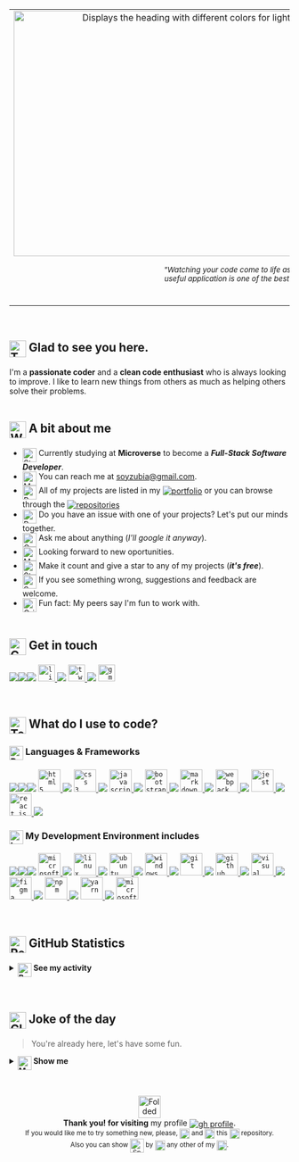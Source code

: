 <table width="100%" align="center">
  <tr>
    <td align="center">
      <picture>
        <source media="(prefers-color-scheme: dark)" srcset="assets/svgs/header-dark.svg">
        <source media="(prefers-color-scheme: light)" srcset="assets/svgs/header-light.svg">
        <img align="center" width="700px" height="440px" alt="Displays the heading with different colors for light/dark theme." src="assets/svgs/header-dark.svg">
      </picture>
<div align="right">
<img align="right" src="https://raw.githubusercontent.com/Tarikul-Islam-Anik/Animated-Fluent-Emojis/master/Emojis/Smilies/Exploding%20Head.png" alt="Exploding Head" width="62" height="62" />

_<sub>"Watching your code come to life as a fully functional and</sub><br><sup>useful application is one of the best feelings in the world."</sup>_<br> **@luigirazum**</div>
  </td>
  <td align="center">
    <img src="assets/imgs/duckmatrix.gif" width="215px" alt="duck showcase matrix style">
    <br>
    <img src="https://raw.githubusercontent.com/Tarikul-Islam-Anik/Animated-Fluent-Emojis/master/Emojis/Hand%20gestures/Writing%20Hand.png" alt="Writing Hand" width="25" height="25" /> Developer Quotes
    <img width="215px" src="https://quotes-github-readme.vercel.app/api?type=vetical&theme=dark" alt="Dev Quote Card" />
    <br><img src="https://raw.githubusercontent.com/Tarikul-Islam-Anik/Animated-Fluent-Emojis/master/Emojis/Hand%20gestures/Eyes.png" alt="Eyes" width="25" height="25" />
    <img src="https://komarev.com/ghpvc/?username=luigirazum&label=Profile%20views&color=151515&style=flat" alt="luigirazum" />
  </td>
  </tr>
</table>
<br>

<h2><img align="top" src="https://raw.githubusercontent.com/Tarikul-Islam-Anik/Animated-Fluent-Emojis/master/Emojis/Hand%20gestures/Thumbs%20Up.png" alt="Thumbs Up" width="30" height="30" /> Glad to see you here.</h2>

I'm a **passionate coder** and a **clean code enthusiast** who is always looking to improve. I like to learn new things from others as much as helping others solve their problems.
<br><br>
<h2><img align="top" src="https://raw.githubusercontent.com/Tarikul-Islam-Anik/Animated-Fluent-Emojis/master/Emojis/Hand%20gestures/Waving%20Hand.png" alt="Waving Hand" width="30" height="30" /> A bit about me</h2>

- <img align="top" src="https://raw.githubusercontent.com/Tarikul-Islam-Anik/Animated-Fluent-Emojis/master/Emojis/People/Student.png" alt="Student" width="25" height="25" /> Currently studying at **Microverse** to become a **_Full-Stack Software Developer_**.
- <img align="top" src="https://raw.githubusercontent.com/Tarikul-Islam-Anik/Animated-Fluent-Emojis/master/Emojis/People/Man%20Raising%20Hand.png" alt="Man Raising Hand" width="25" height="25" /> You can reach me at [soyzubia@gmail.com](mailto:soyzubia@gmail.com).
- <img align="top" src="https://raw.githubusercontent.com/Tarikul-Islam-Anik/Animated-Fluent-Emojis/master/Emojis/Travel%20and%20places/Rocket.png" alt="Rocket" width="25" height="25" /> All of my projects are listed in my <a href="https://luigirazum.github.io/mv-portfolio-project/"><img align="center" src="https://custom-icon-badges.demolab.com/badge/-portfolio-blue.svg?logo=globe&logoColor=white" alt="portfolio" /></a> or you can browse through the <a href="https://github.com/luigirazum?tab=repositories"><img align="center" src="https://custom-icon-badges.demolab.com/badge/@luigirazum-repositores-blue.svg?logo=github&logoColor=white" alt="repositories" /></a>
- <img align="top" src="https://raw.githubusercontent.com/Tarikul-Islam-Anik/Animated-Fluent-Emojis/master/Emojis/Animals/Bug.png" alt="Bug" width="25" height="25" /> Do you have an issue with one of your projects? Let's put our minds together.
- <img align="top" src="https://raw.githubusercontent.com/Tarikul-Islam-Anik/Animated-Fluent-Emojis/master/Emojis/Activities/Crystal%20Ball.png" alt="Crystal Ball" width="25" height="25" /> Ask me about anything (_I'll google it anyway_).
- <img align="top" src="https://raw.githubusercontent.com/Tarikul-Islam-Anik/Animated-Fluent-Emojis/master/Emojis/People/Man%20Detective.png" alt="Man Detective" width="25" height="25" /> Looking forward to new oportunities.
- <img align="top" src="https://raw.githubusercontent.com/Tarikul-Islam-Anik/Animated-Fluent-Emojis/master/Emojis/Travel%20and%20places/Star.png" alt="Star" width="25" height="25" /> Make it count and give a star to any of my projects (**_it's free_**).
- <img align="top" src="https://raw.githubusercontent.com/Tarikul-Islam-Anik/Animated-Fluent-Emojis/master/Emojis/People/Speaking%20Head.png" alt="Speaking Head" width="25" height="25" /> If you see something wrong, suggestions and feedback are welcome.
- <img align="top" src="https://raw.githubusercontent.com/Tarikul-Islam-Anik/Animated-Fluent-Emojis/master/Emojis/Smilies/Grinning%20Cat.png" alt="Grinning Cat" width="25" height="25" /> Fun fact: My peers say I'm fun to work with.
<br><br>
<h2><img align="top" src="https://raw.githubusercontent.com/Tarikul-Islam-Anik/Animated-Fluent-Emojis/master/Emojis/Hand%20gestures/Call%20Me%20Hand.png" alt="Call Me Hand" width="30" height="30" /> Get in touch</h2>

<img src="assets/imgs/transparent5px.png" /><img src="assets/imgs/transparent5px.png" /><img src="assets/imgs/transparent5px.png" />
<a href="https://linkedin.com/in/luiszubia" target="_blank" rel="noreferrer">
  <code><img height="30px" src="https://img.shields.io/badge/-luiszubia-fff?style=flat-square&logo=linkedin&logoColor=fff&labelColor=0a66c2" alt="linkedin" /></code>
</a><img src="assets/imgs/transparent5px.png" />
<a href="https://twitter.com/luigirazum" target="_blank" rel="noreferrer">
  <code><img height="30px" src="https://img.shields.io/badge/-@LuigiRazum-fff?style=flat-square&logo=twitter&logoColor=fff&labelColor=03a9f4" alt="twitter" /></code>
</a><img src="assets/imgs/transparent5px.png" />
<a href="mailto:soyzubia@gmail.com" target="_blank" rel="noreferrer">
  <code><img height="30px" src="https://img.shields.io/badge/-soyzubia@gmail.com-fff?style=flat-square&logo=gmail&logoColor=fff&labelColor=EA4335" alt="gmail" /></code>
</a>

<br>
<h2><img align="top" src="https://raw.githubusercontent.com/Tarikul-Islam-Anik/Animated-Fluent-Emojis/master/Emojis/People/Technologist.png" alt="Technologist" width="30" height="30" /> What do I use to code?</h2>
<h3><img align="top" src="https://raw.githubusercontent.com/Tarikul-Islam-Anik/Animated-Fluent-Emojis/master/Emojis/Objects/Package.png" alt="Package" width="25" height="25" /> Languages & Frameworks</h3>

<img src="assets/imgs/transparent5px.png" /><img src="assets/imgs/transparent5px.png" /><img src="assets/imgs/transparent5px.png" />
<a href="https://www.w3.org/html/" target="_blank" rel="noreferrer"> 
  <code><img title="HTML 5" alt="html5" width="40px" height="40px" src="https://cdn.jsdelivr.net/gh/devicons/devicon/icons/html5/html5-original.svg" /></code>
</a><img src="assets/imgs/transparent5px.png" />
<a href="https://www.w3schools.com/css/" target="_blank" rel="noreferrer">
  <code><img title="CSS 3" alt="css 3" width="40px" height="40px" src="https://cdn.jsdelivr.net/gh/devicons/devicon/icons/css3/css3-original.svg" /></code>
</a><img src="assets/imgs/transparent5px.png" />
<a href="https://developer.mozilla.org/en-US/docs/Web/JavaScript" target="_blank" rel="noreferrer">
  <code><img title="JavaScript" alt="javascript" width="40px" height="40px" src="https://cdn.jsdelivr.net/gh/devicons/devicon/icons/javascript/javascript-original.svg" /></code>
</a><img src="assets/imgs/transparent5px.png" />
<a href="https://getbootstrap.com" target="_blank" rel="noreferrer">
  <code><img title="Bootstrap" alt="bootstrap" width="40px" height="40px" src="https://cdn.jsdelivr.net/gh/devicons/devicon/icons/bootstrap/bootstrap-original.svg" /></code>
</a><img src="assets/imgs/transparent5px.png" />
<a href="https://docs.github.com/en/get-started/writing-on-github/getting-started-with-writing-and-formatting-on-github/quickstart-for-writing-on-github" target="_blank" rel="noreferrer">
  <code><img title="Markdown" alt="markdown" width="40px" height="40px" src="https://cdn.simpleicons.org/markdown/white" /></code>
</a><img src="assets/imgs/transparent5px.png" />
<a href="https://webpack.js.org" target="_blank" rel="noreferrer">
  <code><img title="Webpack" alt="webpack" width="40px" height="40px" src="https://cdn.jsdelivr.net/gh/devicons/devicon/icons/webpack/webpack-original.svg" /></code>
</a><img src="assets/imgs/transparent5px.png" />
<a href="https://jestjs.io" target="_blank" rel="noreferrer">
  <code><img title="Jest" alt="jest" width="40px" height="40px" src="https://cdn.jsdelivr.net/gh/devicons/devicon/icons/jest/jest-plain.svg" /></code>
</a><img src="assets/imgs/transparent5px.png" />
<a href="https://reactjs.org/" target="_blank" rel="noreferrer">
  <code><img title="ReactJS" alt="react js" width="40px" height="40px" src="https://cdn.jsdelivr.net/gh/devicons/devicon/icons/react/react-original.svg" /></code>
</a><img src="assets/imgs/transparent5px.png" />
<br>
<h3><img align="top" src="https://raw.githubusercontent.com/Tarikul-Islam-Anik/Animated-Fluent-Emojis/master/Emojis/Objects/Laptop.png" alt="Laptop" width="25" height="25" /> My Development Environment includes</h3>

<img src="assets/imgs/transparent5px.png" /><img src="assets/imgs/transparent5px.png" /><img src="assets/imgs/transparent5px.png" />
<a href="https://www.microsoft.com/en-us/windows/windows-10-specifications" target="_blank" rel="noreferrer">
  <code><img title="MS Windows" alt="microsoft windows" width="40px" height="40px" src="https://cdn.jsdelivr.net/gh/devicons/devicon/icons/windows8/windows8-original.svg" /></code>
</a><img src="assets/imgs/transparent5px.png" />
<a href="https://www.linux.org/" target="_blank" rel="noreferrer">
  <code><img title="Linux" alt="linux" width="40px" height="40px" src="https://cdn.jsdelivr.net/gh/devicons/devicon/icons/linux/linux-original.svg" /></code>
</a><img src="assets/imgs/transparent5px.png" />
<a href="https://ubuntu.com/" target="_blank" rel="noreferrer">
  <code><img title="Ubuntu" alt="ubuntu" width="40px" height="40px" src="https://cdn.jsdelivr.net/gh/devicons/devicon/icons/ubuntu/ubuntu-plain.svg" /></code>
</a><img src="assets/imgs/transparent5px.png" />
<a href="https://github.com/microsoft/terminal" target="_blank" rel="noreferrer">
  <code><img title="Windows Terminal" alt="windows terminal" height="40" width="40" src="https://cdn.simpleicons.org/windowsterminal/white" /></code>
</a><img src="assets/imgs/transparent5px.png" />
<a href="https://git-scm.com/" target="_blank" rel="noreferrer">
  <code><img title="Git" alt="git" width="40px" height="40px" src="https://cdn.jsdelivr.net/gh/devicons/devicon/icons/git/git-original.svg" /></code>
</a><img src="assets/imgs/transparent5px.png" />
<a href="https://github.com/" target="_blank" rel="noreferrer">
  <code><img title="GitHub" alt="github" width="40px" height="40px" src="https://cdn.simpleicons.org/github/white" /></code>
</a><img src="assets/imgs/transparent5px.png" />
<a href="https://code.visualstudio.com/" target="_blank" rel="noreferrer">
  <code><img title="VS Code" alt="visual studio code" width="40px" height="40px" src="https://cdn.jsdelivr.net/gh/devicons/devicon/icons/vscode/vscode-original.svg" /></code>
</a><img src="assets/imgs/transparent5px.png" />
<a href="https://www.figma.com/" target="_blank" rel="noreferrer">
  <code><img title="Figma" alt="figma" width="40px" height="40px" src="https://cdn.jsdelivr.net/gh/devicons/devicon/icons/figma/figma-original.svg" /></code>
</a><img src="assets/imgs/transparent5px.png" />
<a href="https://www.npmjs.com/" target="_blank" rel="noreferrer">
  <code><img title="npm" alt="npm" width="40px" height="40px" src="https://cdn.jsdelivr.net/gh/devicons/devicon/icons/npm/npm-original-wordmark.svg" /></code>
</a><img src="assets/imgs/transparent5px.png" />
<a href="https://yarnpkg.com/" target="_blank" rel="noreferrer">
  <code><img title="Yarn" alt="yarn" width="40px" height="40px" src="https://cdn.jsdelivr.net/gh/devicons/devicon/icons/yarn/yarn-original.svg" /></code>
</a><img src="assets/imgs/transparent5px.png" />
<a href="https://www.microsoft.com/en-us/edge/download" target="_blank" rel="noreferrer">
  <code><img title="Microsoft Edge" alt="microsoft edge" width="40px" height="40px" src="https://cdn.simpleicons.org/microsoftedge" /></code>
</a>
<br><br><br>
<h2><img align="top" src="https://raw.githubusercontent.com/Tarikul-Islam-Anik/Animated-Fluent-Emojis/master/Emojis/People/Person%20Tipping%20Hand.png" alt="Person Tipping Hand" width="30" height="30" /> GitHub Statistics </h2>
<details>	
  <summary><b><img align="top" src="https://raw.githubusercontent.com/Tarikul-Islam-Anik/Animated-Fluent-Emojis/master/Emojis/Objects/Bar%20Chart.png" alt="Bar Chart" width="25" height="25" /> See my activity</b></summary>
  <br />
  <table>
    <tr> <!-- First row of the table -->
      <td> <!-- Shows Statistics for the GH profile on the first row / first column -->
        <img height="150px" src="https://github-readme-stats.vercel.app/api?username=luigirazum&theme=slateorange&bg_color=00000000&text_bold=false&hide_border=true&include_all_commits=true&count_private=true&show_icons=true&custom_title=Statistics%20for%20Luis&hide_title=true&line_height=22&card_width=422px" />
        <br><!-- Shows the user streak on the second row / first column -->
        <img height="170px" src="https://github-readme-streak-stats.herokuapp.com/?user=luigirazum&layout=compact&theme=slateorange&background=00000000&hide_border=true" />
      </td>
      <td> <!-- Shows coding languages statistics on second column / first & second rows -->
        <img height="327px" src="https://github-readme-stats.vercel.app/api/top-langs/?username=luigirazum&theme=slateorange&bg_color=00000000&hide_border=true&include_all_commits=true&count_private=true&custom_title=Coding%20Languages&card_width=200px" />
      </td>
    </tr> <!-- EOF - First row of the table -->
  </table>
</details>
<br><br>

<h2><img align="top" src="https://raw.githubusercontent.com/Tarikul-Islam-Anik/Animated-Fluent-Emojis/master/Emojis/Smilies/Clown%20Face.png" alt="Clown Face" width="30" height="30" /> Joke of the day</h2>
<blockquote>You're already here, let's have some fun.</blockquote>
<details><summary>
    <b><img align="top" src="https://raw.githubusercontent.com/Tarikul-Islam-Anik/Animated-Fluent-Emojis/master/Emojis/People/Man%20Shrugging.png" alt="Man Shrugging" width="25" height="25" /> Show me</b>
  </summary>
  <img src="https://readme-jokes.vercel.app/api?theme=gotham&bgColor=%2300000010&hideBorder" alt="Jokes Card" />
</details><br>

<div align="center">
<h2 align="center" width="300px" /></h2>
<img align="center" src="https://raw.githubusercontent.com/Tarikul-Islam-Anik/Animated-Fluent-Emojis/master/Emojis/Hand%20gestures/Folded%20Hands.png" alt="Folded Hands" width="40" height="40" /><br>
<b>Thank you! for visiting</b> my profile <a href="https://github.com/luigirazum"><img align="center" src="https://custom-icon-badges.demolab.com/badge/-@luigirazum-black.svg?logo=github&logoColor=white&labelColor=black" alt="gh profile" /></a>.<br>
<sub>If you would like me to try something new, please, <img align="center" height="18" src="https://custom-icon-badges.demolab.com/badge/-star-black.svg?logo=star&logoColor=white&labelColor=black" alt="star" /> and <img align="center" height="18" src="https://custom-icon-badges.demolab.com/badge/-fork-black.svg?logo=fork&logoColor=white&labelColor=black" alt="fork" /> this <a href="https://github.com/luigirazum/luigirazum"><img align="center" height="18" src="https://custom-icon-badges.demolab.com/badge/@luigirazum-README-blue.svg?logo=github&logoColor=white&labelColor=black" alt="repositories" /></a> repository.<br>
Also you can show <img align="center" src="https://raw.githubusercontent.com/Tarikul-Islam-Anik/Animated-Fluent-Emojis/master/Emojis/Smilies/Sparkling%20Heart.png" alt="Sparkling Heart" width="25" height="25" /> by <img align="center" height="18" src="https://custom-icon-badges.demolab.com/badge/-starring-black.svg?logo=star&logoColor=white&labelColor=black" alt="star" /> any other of my <a href="https://github.com/luigirazum?tab=repositories"><img align="center" height="18" src="https://custom-icon-badges.demolab.com/badge/@luigirazum-repos-blue.svg?logo=github&logoColor=white&labelColor=black" alt="repositories" /></a>.</sub>
</div>
